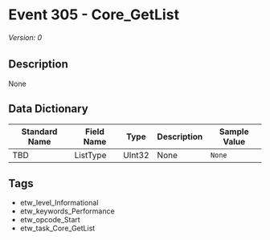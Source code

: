 # Event 305 - Core_GetList
###### Version: 0

## Description
None

## Data Dictionary
|Standard Name|Field Name|Type|Description|Sample Value|
|---|---|---|---|---|
|TBD|ListType|UInt32|None|`None`|

## Tags
* etw_level_Informational
* etw_keywords_Performance
* etw_opcode_Start
* etw_task_Core_GetList
